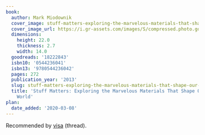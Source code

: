 ```yaml
---
book:
  author: Mark Miodownik
  cover_image: stuff-matters-exploring-the-marvelous-materials-that-shape-our-man-made-world.jpg
  cover_image_url: https://i.gr-assets.com/images/S/compressed.photo.goodreads.com/books/1382416634l/18222843._SX98_.jpg
  dimensions:
    height: 22.0
    thickness: 2.7
    width: 14.0
  goodreads: '18222843'
  isbn10: '0544236041'
  isbn13: '9780544236042'
  pages: 272
  publication_year: '2013'
  slug: stuff-matters-exploring-the-marvelous-materials-that-shape-our-man-made-world
  title: 'Stuff Matters: Exploring the Marvelous Materials That Shape Our Man-Made
    World'
plan:
  date_added: '2020-03-08'
---
```


Recommended by [visa](https://twitter.com/visakanv/status/1101762095186497541) (thread).
